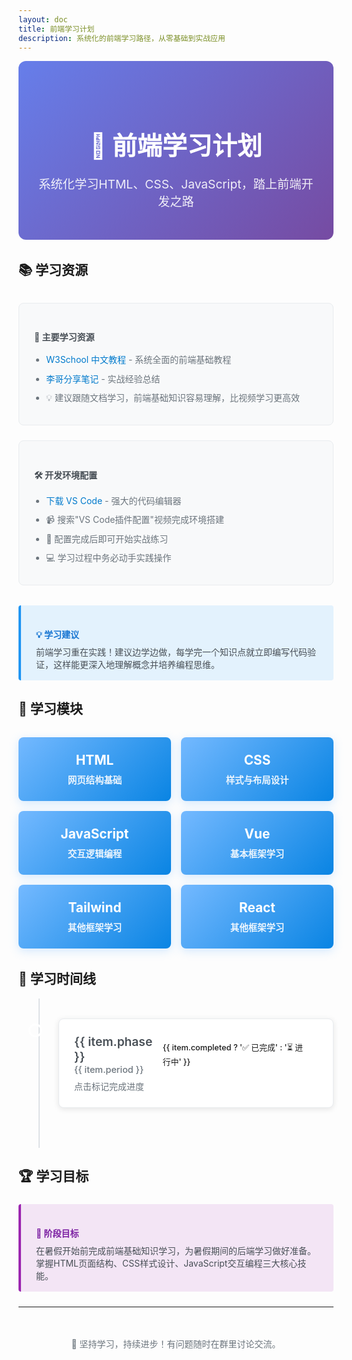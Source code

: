```yaml
---
layout: doc
title: 前端学习计划
description: 系统化的前端学习路径，从零基础到实战应用
---
```


<script setup>
import { ref } from 'vue'

const learningProgress = ref([
  { phase: 'HTML基础', period: '5.24 - 6.1', completed: false, color: '#ff6b6b', darkColor: '#ff8a8a' },
  { phase: 'CSS样式', period: '6.1 - 6.21', completed: false, color: '#4ecdc4', darkColor: '#5cdbd3' },
  { phase: 'JavaScript', period: '6.22 - 暑假前', completed: false, color: '#45b7d1', darkColor: '#64c5e8' }
])

const toggleProgress = (index) => {
  learningProgress.value[index].completed = !learningProgress.value[index].completed
}
</script>

<style scoped>
/* 基础变量定义 */
:root {
  --hero-bg-light: linear-gradient(135deg, #667eea 0%, #764ba2 100%);
  --hero-bg-dark: linear-gradient(135deg, #4a5568 0%, #2d3748 100%);
  --card-bg-light: #f8f9fa;
  --card-bg-dark: #2d3748;
  --card-border-light: #e9ecef;
  --card-border-dark: #4a5568;
  --text-primary-light: #495057;
  --text-primary-dark: #e2e8f0;
  --text-secondary-light: #6c757d;
  --text-secondary-dark: #a0aec0;
  --timeline-bg-light: #dee2e6;
  --timeline-bg-dark: #4a5568;
  --content-bg-light: white;
  --content-bg-dark: #1a202c;
  --shadow-light: rgba(0,0,0,0.1);
  --shadow-dark: rgba(0,0,0,0.3);
  --tips-bg-light: #e3f2fd;
  --tips-bg-dark: #2a4365;
  --tips-border-light: #2196f3;
  --tips-border-dark: #63b3ed;
  --tips-text-light: #1976d2;
  --tips-text-dark: #90cdf4;
}

.hero-section {
  background: var(--hero-bg-light);
  color: white;
  padding: 3rem 2rem;
  border-radius: 12px;
  margin-bottom: 2rem;
  text-align: center;
  transition: background 0.3s ease;
}

.dark .hero-section {
  background: var(--hero-bg-dark);
}

.hero-title {
  font-size: 2.5rem;
  margin-bottom: 1rem;
  font-weight: 700;
}

.hero-subtitle {
  font-size: 1.2rem;
  opacity: 0.9;
  margin-bottom: 0;
}

.resource-cards {
  display: grid;
  grid-template-columns: repeat(auto-fit, minmax(300px, 1fr));
  gap: 1.5rem;
  margin: 2rem 0;
}

.resource-card {
  background: var(--card-bg-light);
  border: 1px solid var(--card-border-light);
  border-radius: 8px;
  padding: 1.5rem;
  transition: all 0.3s ease;
}

.dark .resource-card {
  background: var(--card-bg-dark);
  border-color: var(--card-border-dark);
}

.resource-card:hover {
  transform: translateY(-4px);
  box-shadow: 0 8px 25px var(--shadow-light);
}

.dark .resource-card:hover {
  box-shadow: 0 8px 25px var(--shadow-dark);
}

.resource-card h4 {
  color: var(--text-primary-light);
  margin-bottom: 1rem;
  display: flex;
  align-items: center;
  gap: 0.5rem;
  transition: color 0.3s ease;
}

.dark .resource-card h4 {
  color: var(--text-primary-dark);
}

.resource-card ul {
  margin: 0;
  padding-left: 1.2rem;
}

.resource-card li {
  margin-bottom: 0.5rem;
  line-height: 1.6;
  color: var(--text-secondary-light);
  transition: color 0.3s ease;
}

.dark .resource-card li {
  color: var(--text-secondary-dark);
}

.resource-card a {
  color: #007acc;
  text-decoration: none;
  transition: color 0.3s ease;
}

.resource-card a:hover {
  color: #005999;
  text-decoration: underline;
}

.dark .resource-card a {
  color: #63b3ed;
}

.dark .resource-card a:hover {
  color: #90cdf4;
}

.timeline {
  position: relative;
  padding: 2rem 0;
}

.timeline::before {
  content: '';
  position: absolute;
  left: 2rem;
  top: 0;
  bottom: 0;
  width: 2px;
  background: var(--timeline-bg-light);
  transition: background 0.3s ease;
}

.dark .timeline::before {
  background: var(--timeline-bg-dark);
}

.timeline-item {
  position: relative;
  margin-bottom: 2rem;
  padding-left: 4rem;
}

.timeline-item::before {
  content: '';
  position: absolute;
  left: 1rem;
  top: 0.5rem;
  width: 1rem;
  height: 1rem;
  border-radius: 50%;
  background: var(--phase-color);
  border: 3px solid var(--content-bg-light);
  box-shadow: 0 0 0 3px var(--phase-color);
  transition: border-color 0.3s ease;
}

.dark .timeline-item::before {
  border-color: var(--content-bg-dark);
}

.timeline-content {
  background: var(--content-bg-light);
  border: 1px solid var(--card-border-light);
  border-radius: 8px;
  padding: 1.5rem;
  box-shadow: 0 2px 10px var(--shadow-light);
  cursor: pointer;
  transition: all 0.3s ease;
}

.dark .timeline-content {
  background: var(--content-bg-dark);
  border-color: var(--card-border-dark);
  box-shadow: 0 2px 10px var(--shadow-dark);
}

.timeline-content:hover {
  box-shadow: 0 4px 20px rgba(0,0,0,0.15);
}

.dark .timeline-content:hover {
  box-shadow: 0 4px 20px rgba(0,0,0,0.4);
}

.timeline-content.completed {
  background: #d4edda;
  border-color: #c3e6cb;
}

.dark .timeline-content.completed {
  background: #1a4731;
  border-color: #2f855a;
}

.phase-header {
  display: flex;
  justify-content: between;
  align-items: center;
  margin-bottom: 0.5rem;
}

.phase-title {
  font-size: 1.2rem;
  font-weight: 600;
  margin: 0;
  color: var(--text-primary-light);
  transition: color 0.3s ease;
}

.dark .phase-title {
  color: var(--text-primary-dark);
}

.phase-period {
  color: var(--text-secondary-light);
  font-size: 0.9rem;
  font-weight: 500;
  transition: color 0.3s ease;
}

.dark .phase-period {
  color: var(--text-secondary-dark);
}

.phase-status {
  margin-left: auto;
  padding: 0.25rem 0.75rem;
  border-radius: 20px;
  font-size: 0.8rem;
  font-weight: 500;
  transition: all 0.3s ease;
}

.status-pending {
  background: #fff3cd;
  color: #856404;
}

.dark .status-pending {
  background: #744210;
  color: #faf089;
}

.status-completed {
  background: #d4edda;
  color: #155724;
}

.dark .status-completed {
  background: #1a4731;
  color: #9ae6b4;
}

.learning-modules {
  display: grid;
  grid-template-columns: repeat(auto-fit, minmax(200px, 1fr));
  gap: 1rem;
  margin: 2rem 0;
}

.module-card {
  background: linear-gradient(135deg, #74b9ff, #0984e3);
  color: white;
  padding: 1.5rem;
  border-radius: 8px;
  text-align: center;
  font-weight: 600;
  box-shadow: 0 4px 15px rgba(116, 185, 255, 0.3);
  transition: all 0.3s ease;
}

.dark .module-card {
  background: linear-gradient(135deg, #4299e1, #2b6cb0);
  box-shadow: 0 4px 15px rgba(66, 153, 225, 0.4);
}

.module-card:hover {
  transform: translateY(-2px);
}

.module-card h3 {
  margin: 0 0 0.5rem 0;
  font-size: 1.3rem;
}

.module-card p {
  margin: 0;
  opacity: 0.9;
  font-size: 0.9rem;
}

.tips-box {
  background: var(--tips-bg-light);
  border-left: 4px solid var(--tips-border-light);
  padding: 1rem 1.5rem;
  margin: 1.5rem 0;
  border-radius: 4px;
  transition: all 0.3s ease;
}

.dark .tips-box {
  background: var(--tips-bg-dark);
  border-color: var(--tips-border-dark);
}

.tips-box h4 {
  color: var(--tips-text-light);
  margin-bottom: 0.5rem;
  transition: color 0.3s ease;
}

.dark .tips-box h4 {
  color: var(--tips-text-dark);
}

.tips-box p {
  margin: 0;
  color: var(--text-primary-light);
  transition: color 0.3s ease;
}

.dark .tips-box p {
  color: var(--text-primary-dark);
}

.tips-box.goal-box {
  background: #f3e5f5;
  border-color: #9c27b0;
}

.dark .tips-box.goal-box {
  background: #322659;
  border-color: #b794f6;
}

.tips-box.goal-box h4 {
  color: #7b1fa2;
}

.dark .tips-box.goal-box h4 {
  color: #d6bcfa;
}

.footer-text {
  text-align: center;
  margin-top: 3rem;
  color: var(--text-secondary-light);
  transition: color 0.3s ease;
}

.dark .footer-text {
  color: var(--text-secondary-dark);
}

/* 进度指示器特殊处理 */
.timeline-item {
  --phase-color: v-bind('learningProgress[0].color');
}

.timeline-item:nth-child(1) {
  --phase-color: v-bind('learningProgress[0].color');
}

.timeline-item:nth-child(2) {
  --phase-color: v-bind('learningProgress[1].color');
}

.timeline-item:nth-child(3) {
  --phase-color: v-bind('learningProgress[2].color');
}

.dark .timeline-item:nth-child(1) {
  --phase-color: v-bind('learningProgress[0].darkColor');
}

.dark .timeline-item:nth-child(2) {
  --phase-color: v-bind('learningProgress[1].darkColor');
}

.dark .timeline-item:nth-child(3) {
  --phase-color: v-bind('learningProgress[2].darkColor');
}

/* 滚动条样式 */
::-webkit-scrollbar {
  width: 8px;
}

::-webkit-scrollbar-track {
  background: var(--card-bg-light);
}

.dark ::-webkit-scrollbar-track {
  background: var(--card-bg-dark);
}

::-webkit-scrollbar-thumb {
  background: var(--card-border-light);
  border-radius: 4px;
}

.dark ::-webkit-scrollbar-thumb {
  background: var(--card-border-dark);
}

::-webkit-scrollbar-thumb:hover {
  background: var(--text-secondary-light);
}

.dark ::-webkit-scrollbar-thumb:hover {
  background: var(--text-secondary-dark);
}
</style>

<div class="hero-section">
  <h1 class="hero-title">🚀 前端学习计划</h1>
  <p class="hero-subtitle">系统化学习HTML、CSS、JavaScript，踏上前端开发之路</p>
</div>

## 📚 学习资源

<div class="resource-cards">
  <div class="resource-card">
    <h4>📖 主要学习资源</h4>
    <ul>
      <li><a href="https://www.w3school.com.cn/" target="_blank">W3School 中文教程</a> - 系统全面的前端基础教程</li>
      <li><a href="https://note.youdao.com/ynoteshare/index.html?id=064133a2038f20eb8d4eaf07d25a0e3a&type=notebook&_time=1748014775160" target="_blank">李哥分享笔记</a> - 实战经验总结</li>
      <li>💡 建议跟随文档学习，前端基础知识容易理解，比视频学习更高效</li>
    </ul>
  </div>

  <div class="resource-card">
    <h4>🛠️ 开发环境配置</h4>
    <ul>
      <li><a href="https://code.visualstudio.com/" target="_blank">下载 VS Code</a> - 强大的代码编辑器</li>
      <li>📹 搜索"VS Code插件配置"视频完成环境搭建</li>
      <li>🎯 配置完成后即可开始实战练习</li>
      <li>💻 学习过程中务必动手实践操作</li>
    </ul>
  </div>
</div>

<div class="tips-box">
  <h4>💡 学习建议</h4>
  <p>前端学习重在实践！建议边学边做，每学完一个知识点就立即编写代码验证，这样能更深入地理解概念并培养编程思维。</p>
</div>

## 🎯 学习模块

<div class="learning-modules">
  <div class="module-card">
    <h3>HTML</h3>
    <p>网页结构基础</p>
  </div>
  <div class="module-card">
    <h3>CSS</h3>
    <p>样式与布局设计</p>
  </div>
  <div class="module-card">
    <h3>JavaScript</h3>
    <p>交互逻辑编程</p>
  </div>
  <div class="module-card">
    <h3>Vue</h3>
    <p>基本框架学习</p>
  </div>
  <div class="module-card">
    <h3>Tailwind</h3>
    <p>其他框架学习</p>
  </div>
  <div class="module-card">
    <h3>React</h3>
    <p>其他框架学习</p>
  </div>
</div>

## 📅 学习时间线

<div class="timeline">
  <div 
    v-for="(item, index) in learningProgress" 
    :key="index"
    class="timeline-item"
    @click="toggleProgress(index)"
  >
    <div class="timeline-content" :class="{ completed: item.completed }">
      <div class="phase-header">
        <div>
          <h3 class="phase-title">{{ item.phase }}</h3>
          <span class="phase-period">{{ item.period }}</span>
        </div>
        <span 
          class="phase-status"
          :class="item.completed ? 'status-completed' : 'status-pending'"
        >
          {{ item.completed ? '✅ 已完成' : '⏳ 进行中' }}
        </span>
      </div>
      <p v-if="!item.completed" style="margin: 0.5rem 0 0 0; color: var(--text-secondary-light); transition: color 0.3s ease;">
        点击标记完成进度
      </p>
    </div>
  </div>
</div>

## 🏆 学习目标

<div class="tips-box goal-box">
  <h4>🎯 阶段目标</h4>
  <p>在暑假开始前完成前端基础知识学习，为暑假期间的后端学习做好准备。掌握HTML页面结构、CSS样式设计、JavaScript交互编程三大核心技能。</p>
</div>

---

<div class="footer-text">
  <p>💪 坚持学习，持续进步！有问题随时在群里讨论交流。</p>
</div>